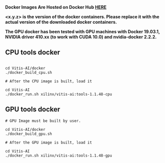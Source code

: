 **Docker Images Are Hosted on Docker Hub [HERE](https://hub.docker.com/repository/docker/xilinx/vitis-ai)**  

**<x.y.z> is the version of the docker containers. Please replace it with the actual version of the downloaded docker containers.**

**The GPU docker has been tested with GPU machines with Docker 19.03.1, NVIDIA driver 410.xx (to work with CUDA 10.0) and nvidia-docker 2.2.2.**

## CPU tools docker

```shell

cd Vitis-AI/docker
./docker_build_cpu.sh

# After the CPU image is built, load it

cd Vitis-AI
./docker_run.sh xilinx/vitis-ai:tools-1.1.48-cpu

```

## GPU tools docker

```shell
# GPU Image must be built by user. 

cd Vitis-AI/docker
./docker_build_gpu.sh

# After the GPU image is built, load it

cd Vitis-AI
./docker_run.sh xilinx/vitis-ai:tools-1.1.48-gpu

```

